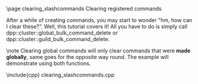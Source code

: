 \page clearing_slashcommands Clearing registered commands

After a while of creating commands, you may start to wonder "hm, how can I clear these?". Well, this tutorial covers it! All you have to do is simply call dpp::cluster::global_bulk_command_delete or dpp::cluster::guild_bulk_command_delete.

\note Clearing global commands will only clear commands that were **made globally**, same goes for the opposite way round. The example will demonstrate using both functions.

\include{cpp} clearing_slashcommands.cpp
